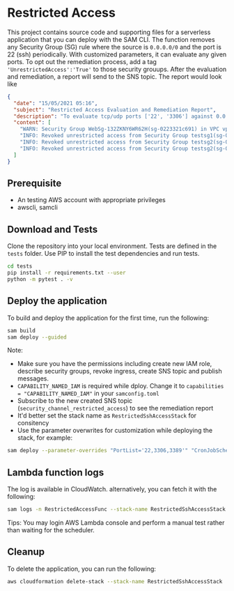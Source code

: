 # Restricted Access

This project contains source code and supporting files for a serverless application that you can deploy with the SAM CLI.
The function removes any Security Group (SG) rule where the source is `0.0.0.0/0` and the port is 22 (ssh) periodically.
With customized parameters, it can evaluate any given ports. To opt out the remediation process, add a tag `'UnrestrictedAccess':'True'` to those security grouups.
After the evaluation and remediation, a report will send to the SNS topic. The report would look like

```json
{
  "date": "15/05/2021 05:16",
  "subject": "Restricted Access Evaluation and Remediation Report",
  "description": "To evaluate tcp/udp ports ['22', '3306'] against 0.0.0.0/0",
  "content": [
    "WARN: Security Group WebSg-132ZKNY6WR62H(sg-0223321c691) in VPC vpc-01317211a2 has an UnrestrictedAccess tag set as True.",
    "INFO: Revoked unrestricted access from Security Group testsg1(sg-09debfa0ddf1) in VPC vpc-43ec24. {'IpProtocol': '-1', 'IpRanges': [{'CidrIp': '0.0.0.0/0'}]}",
    "INFO: Revoked unrestricted access from Security Group testsg2(sg-0cdacdb91017) in VPC vpc-43ec24. {'FromPort': 22, 'ToPort': 22, 'IpProtocol': 'tcp', 'IpRanges': [{'CidrIp': '0.0.0.0/0'}]}",
    "INFO: Revoked unrestricted access from Security Group testsg2(sg-0cd70db91017) in VPC vpc-43ec24. {'FromPort': 3305, 'ToPort': 3307, 'IpProtocol': 'tcp', 'IpRanges': [{'CidrIp': '0.0.0.0/0'}]}"
  ]
}
```

## Prerequisite
- An testing AWS account with appropriate privileges
- awscli, samcli

## Download and Tests

Clone the repository into your local environment.
Tests are defined in the `tests` folder. Use PIP to install the test dependencies and run tests.

```bash
cd tests
pip install -r requirements.txt --user
python -m pytest . -v
```

## Deploy the application

To build and deploy the application for the first time, run the following:

```bash
sam build
sam deploy --guided
```

Note:

- Make sure you have the permissions including create new IAM role, describe security groups, revoke ingress, create SNS topic and publish messages.
- `CAPABILITY_NAMED_IAM` is required while dploy. Change it to `capabilities = "CAPABILITY_NAMED_IAM"` in your `samconfig.toml`
- Subscribe to the new created SNS topic (`security_channel_restricted_access`) to see the remediation report
- It'd better set the stack name as `RestrictedSshAccessStack` for consitency
- Use the parameter overwrites for customization while deploying the stack, for example:

```bash
sam deploy --parameter-overrides "PortList='22,3306,3389'" "CronJobSchedule='cron(1/5 * * * ? *)'"
```

## Lambda function logs

The log is available in CloudWatch. alternatively, you can fetch it with the following:

```bash
sam logs -n RestrictedAccessFunc --stack-name RestrictedSshAccessStack --tail
```

Tips: You may login AWS Lambda console and perform a manual test rather than waiting for the scheduler.

## Cleanup

To delete the application, you can run the following:

```bash
aws cloudformation delete-stack --stack-name RestrictedSshAccessStack
```
